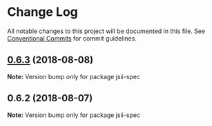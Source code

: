 # Change Log

All notable changes to this project will be documented in this file.
See [Conventional Commits](https://conventionalcommits.org) for commit guidelines.

<a name="0.6.3"></a>
## [0.6.3](https://github.com/awslabs/jsii/compare/v0.6.2...v0.6.3) (2018-08-08)




**Note:** Version bump only for package jsii-spec

<a name="0.6.2"></a>
## 0.6.2 (2018-08-07)




**Note:** Version bump only for package jsii-spec
